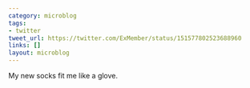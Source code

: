 ```yaml
---
category: microblog
tags:
- twitter
tweet_url: https://twitter.com/ExMember/status/151577802523688960
links: []
layout: microblog
---
```

My new socks fit me like a glove.
